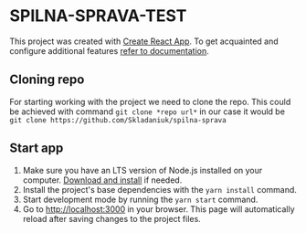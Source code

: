 # SPILNA-SPRAVA-TEST

This project was created with
[Create React App](https://github.com/facebook/create-react-app). To get
acquainted and configure additional features
[refer to documentation](https://facebook.github.io/create-react-app/docs/getting-started).

## Cloning repo

For starting working with the project we need to clone the repo. This could be
achieved with command `git clone *repo url*` in our case it would be
`git clone https://github.com/Skladaniuk/spilna-sprava`

## Start app

1. Make sure you have an LTS version of Node.js installed on your computer.
   [Download and install](https://nodejs.org/en/) if needed.
2. Install the project's base dependencies with the `yarn install` command.
3. Start development mode by running the `yarn start` command.
4. Go to [http://localhost:3000](http://localhost:3000) in your browser. This
   page will automatically reload after saving changes to the project files.






